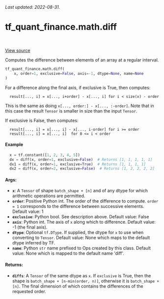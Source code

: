 <!--
This file is generated by a tool. Do not edit directly.
For open-source contributions the docs will be updated automatically.
-->

*Last updated: 2022-08-31.*

<div itemscope itemtype="http://developers.google.com/ReferenceObject">
<meta itemprop="name" content="tf_quant_finance.math.diff" />
<meta itemprop="path" content="Stable" />
</div>

# tf_quant_finance.math.diff

<!-- Insert buttons and diff -->

<table class="tfo-notebook-buttons tfo-api" align="left">
</table>

<a target="_blank" href="https://github.com/google/tf-quant-finance/blob/master/tf_quant_finance/math/diff_ops.py">View source</a>



Computes the difference between elements of an array at a regular interval.

```python
tf_quant_finance.math.diff(
    x, order=1, exclusive=False, axis=-1, dtype=None, name=None
)
```



<!-- Placeholder for "Used in" -->

For a difference along the final axis, if exclusive is True, then computes:

```
  result[..., i] = x[..., i+order] - x[..., i] for i < size(x) - order

```

This is the same as doing `x[..., order:] - x[..., :-order]`. Note that in
this case the result `Tensor` is smaller in size than the input `Tensor`.

If exclusive is False, then computes:

```
  result[..., i] = x[..., i] - x[..., i-order] for i >= order
  result[..., i] = x[..., i]  for 0 <= i < order

```

#### Example

```python
  x = tf.constant([1, 2, 3, 4, 5])
  dx = diff(x, order=1, exclusive=False)  # Returns [1, 1, 1, 1, 1]
  dx1 = diff(x, order=1, exclusive=True)  # Returns [1, 1, 1, 1]
  dx2 = diff(x, order=2, exclusive=False)  # Returns [1, 2, 2, 2, 2]
```

#### Args:


* <b>`x`</b>: A `Tensor` of shape `batch_shape + [n]` and of any dtype for which
  arithmetic operations are permitted.
* <b>`order`</b>: Positive Python int. The order of the difference to compute. `order =
  1` corresponds to the difference between successive elements.
  Default value: 1
* <b>`exclusive`</b>: Python bool. See description above.
  Default value: False
* <b>`axis`</b>: Python int. The axis of `x` along which to difference.
  Default value: -1 (the final axis).
* <b>`dtype`</b>: Optional `tf.DType`. If supplied, the dtype for `x` to use when
  converting to `Tensor`.
  Default value: None which maps to the default dtype inferred by TF.
* <b>`name`</b>: Python `str` name prefixed to Ops created by this class.
  Default value: None which is mapped to the default name 'diff'.


#### Returns:


* <b>`diffs`</b>: A `Tensor` of the same dtype as `x`. If `exclusive` is True,
  then the shape is `batch_shape + [n-min(order, n)]`, otherwise it is
  `batch_shape + [n]`. The final dimension of which contains the differences
  of the requested order.